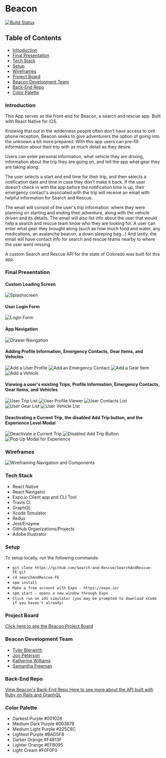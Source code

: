 # Beacon

[![Build Status](https://travis-ci.org/Search-and-Rescue/SearchAndRescue-FE.svg?branch=master)](https://travis-ci.org/Search-and-Rescue/SearchAndRescue-FE)

## Table of Contents

- [Introduction](#Introduction)
- [Final Presentation](#Final-Presentation)
- [Tech Stack](#Tech-Stack)
- [Setup](#Setup)
- [Wireframes](#Wireframes)
- [Project Board](#Project-Board)
- [Beacon Development Team](#Beacon-Development-Team)
- [Back-End Repo](#Back-End-Repo)
- [Color Palette](#Color-Palette)

### Introduction

This App serves as the front-end for Beacon, a search and rescue app. Built with React Native for iOS.

Knowing that out in the wilderness people often don't have access to cell phone reception, Beacon seeks to give adventurers the option of going into the unknown a bit more prepared. With this app users can pre-fill information about their trip with as much detail as they desire.

Users can enter personal information, what vehicle they are driving, information about the trip they are going on, and tell the app what gear they are taking along.

The user selects a start and end time for their trip, and then selects a notification date and time in case they don't make it back. If the user doesn't check in with the app before the notification time is up, their emergency contact's associated with the trip will receive an email with helpful information for Search and Rescue.

The email will consist of the user's trip information: where they were planning on starting and ending their adventure, along with the vehicle driven and its details. The email will also list info about the user that would help a search and rescue team know who they are looking for. A user can enter what gear they brought along (such as how much food and water, any medications, an avalanche beacon, a down sleeping bag...) And lastly, the email will have contact info for search and rescue teams nearby to where the user went missing.

A custom Search and Rescue API for the state of Colorado was built for this app.

### Final Presentation

#### Custom Loading Screen
![Splashscreen](https://github.com/Search-and-Rescue/SearchAndRescue-FE/blob/master/assets/screenshots/Splashscreen.png)

#### User Login Form
![Login Form](https://github.com/Search-and-Rescue/SearchAndRescue-FE/blob/master/assets/screenshots/LoginPage.png)

#### App Navigation
![Drawer Navigation](https://github.com/Search-and-Rescue/SearchAndRescue-FE/blob/master/assets/screenshots/Navigation.png)

#### Adding Profile Information, Emergency Contacts, Gear Items, and Vehicles
![Add a User Profile](https://github.com/Search-and-Rescue/SearchAndRescue-FE/blob/master/assets/screenshots/AddProfile.png)
![Add an Emergency Contact](https://github.com/Search-and-Rescue/SearchAndRescue-FE/blob/master/assets/screenshots/AddContact.png)
![Add a Gear Item](https://github.com/Search-and-Rescue/SearchAndRescue-FE/blob/master/assets/screenshots/AddGear.png)
![Add a Vehicle](https://github.com/Search-and-Rescue/SearchAndRescue-FE/blob/master/assets/screenshots/AddVehicle.png)

#### Viewing a user's existing Trips, Profile Information, Emergency Contacts, Gear Items, and Vehicles
![User Trip List](https://github.com/Search-and-Rescue/SearchAndRescue-FE/blob/master/assets/screenshots/TripList.png)
![User Profile Viewer](https://github.com/Search-and-Rescue/SearchAndRescue-FE/blob/master/assets/screenshots/ProfileViewer.png)
![User Contacts List](https://github.com/Search-and-Rescue/SearchAndRescue-FE/blob/master/assets/screenshots/ContactsList.png)
![User Gear List](https://github.com/Search-and-Rescue/SearchAndRescue-FE/blob/master/assets/screenshots/GearList.png)
![User Vehicle List](https://github.com/Search-and-Rescue/SearchAndRescue-FE/blob/master/assets/screenshots/VehiclesList.png)

#### Deactivating a Current Trip, the disabled Add Trip button, and the Experience Level Modal
![Deactivate a Current Trip](https://github.com/Search-and-Rescue/SearchAndRescue-FE/blob/master/assets/screenshots/DeactivateCurrentTrip.png)
![Disabled Add Trip Button](https://github.com/Search-and-Rescue/SearchAndRescue-FE/blob/master/assets/screenshots/DisabledAddTripButton.png)
![Pop Up Modal for Experience](https://github.com/Search-and-Rescue/SearchAndRescue-FE/blob/master/assets/screenshots/SelectExperienceModal.png)

### Wireframes

![Wireframing Navigation and Components](https://github.com/Search-and-Rescue/SearchAndRescue-FE/blob/master/assets/screenshots/wireframe.jpeg)

### Tech Stack

- React Native
- React Navigator
- Expo.io Client app and CLI Tool
- Travis CI
- GraphQL
- Xcode Simulator
- Redux
- Jest/Enzyme
- GitHub Organizations/Projects
- Adobe Illustrator

### Setup

To setup locally, run the following commands:

- `git clone https://github.com/Search-and-Rescue/SearchAndRescue-FE.git`
- `cd searchAndRescue-FE`
- `npm install`
- `Make a free account with Expo - https://expo.io/`
- `npm start - opens a new window through Expo`
- `Click run on iOS simulator (you may be prompted to download xCode if you haven't already)`

### Project Board

[Click here to see the Beacon Project Board](https://github.com/orgs/Search-and-Rescue/projects/1)

### Beacon Development Team

- [Tyler Bierwirth](https://github.com/tbierwirth)
- [Jori Peterson](https://github.com/JoriPeterson)
- [Katherine Williams](https://github.com/kawilliams8)
- [Samantha Freeman](https://github.com/SamanthaLFreeman)

### Back-End Repo

[View Beacon's Back-End Repo Here to see more about the API built with Ruby on Rails and GraphQL](https://github.com/Search-and-Rescue/beacon_api)

### Color Palette

- Darkest Purple #001028
- Medium Dark Purple #003878
- Medium Light Purple #225C8C
- Lightest Purple #BAD5F8
- Darker Orange #F4813F
- Lighter Orange #EFB095
- Light Cream #F0F0F0
